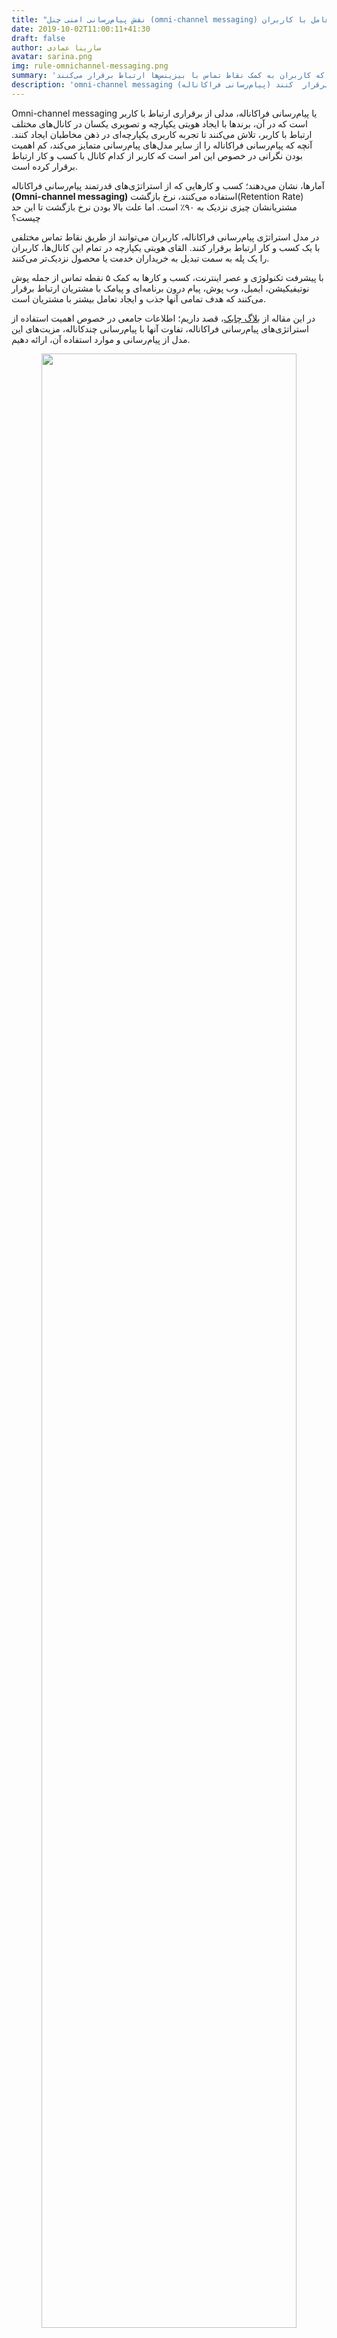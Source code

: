 ```yaml
---
title: "نقش پیام‌رسانی امنی‌ چنل (omni-channel messaging) در بهبود تعامل با کاربران"
date: 2019-10-02T11:00:11+41:30
draft: false
author: سارینا عمادی
avatar: sarina.png
img: rule-omnichannel-messaging.png
summary: 'کسب و کارهایی که از پیام‌رسانی فراکاناله استفاده میکنند، نرخ بازگشت مشتریانشان نزدیک به ۹۰٪ است که کاربران به کمک نقاط تماس با بیزینس‌ها ارتباط برقرار می‌کنند.'
description: 'omni-channel messaging (پیام‌رسانی فراکاناله) برای ایجاد ارتباط با کاربران از کانال‌های ارتباطی مختلف از جمله پوش نوتیفیکیشن، وب‌پوش، پیامک، ایمیل استفاده می‌کند و به بیزینس‌ها کمک می‌کند تا از طریق این کانال‌های ارتباطی با مشتریان تعامل بیشتری برقرار  کنند.'
---
```

Omni-channel messaging یا پیام‌رسانی فراکاناله، مدلی از برقراری ارتباط با کاربر است که در آن، برند‌ها با ایجاد هویتی یکپارچه و تصویری یکسان در کانال‌های مختلف ارتباط با کاربر، تلاش می‌کنند تا تجربه کاربری یکپارچه‌ای در ذهن مخاطبان ایجاد کنند. آنچه که پیام‌رسانی فراکاناله را از سایر مدل‌های پیام‌رسانی متمایز می‌کند، کم‌ ‌اهمیت بودن نگرانی در خصوص این امر است که کاربر از کدام کانال با کسب و کار ارتباط برقرار کرده است.

آمارها، نشان می‌دهند؛ کسب و کارهایی که از استراتژی‌های قدرتمند پیام‌رسانی فراکاناله **(Omni-channel messaging)** استفاده می‌کنند، نرخ بازگشت(Retention Rate) مشتریانشان چیزی نزدیک به ۹۰٪ است. اما علت بالا بودن نرخ بازگشت تا این حد چیست؟

در مدل استراتژی پیام‌رسانی فراکاناله، کاربران می‌توانند از طریق نقاط تماس مختلفی با یک کسب و کار ارتباط برقرار کنند. القای هویتی یکپارچه در تمام این کانال‌ها، کاربران را یک پله به سمت تبدیل به خریداران خدمت یا محصول نزدیک‌تر می‌کنند.

با پیشرفت تکنولوژی و عصر اینترنت، کسب و کارها به کمک ۵ نقطه تماس از جمله پوش نوتیفیکیشن، ایمیل، وب پوش، پیام درون برنامه‌ای و پیامک با مشتریان ارتباط برقرار می‌کنند که هدف تمامی آنها جذب و ایجاد تعامل بیشتر با مشتریان است.

در این مقاله از [بلاگ چابک](https://blog.chabok.io/)، قصد داریم؛ اطلاعات جامعی در خصوص اهمیت استفاده از استراتژی‌های پیام‌رسانی فراکاناله، تفاوت آنها با پیام‌رسانی چندکاناله، مزیت‌های این مدل از پیام‌رسانی و موارد استفاده آن، ارائه دهیم.

<p style="text-align: center;"><img width=90% src="http://uupload.ir/files/xc0t_how-is-omni-channel-messaging-help-businesses-interact-more-with-customers.gif"/></p>

## omni-channel messaging چیست؟
omni-channel messaging یکی از پیچیده‌ترین و شاید کامل‌ترین روش‌های پیام‌رسانی برای ایجاد ارتباط با مشتریان است. به بیان بهتر می‌توان گفت در omni-channel messaging کسب ‌و‌ کار‌ها، بدون در نظر گرفتن نوع کانال پیام‌رسانی با کاربران ارتباط برقرار می‌کنند. یعنی پیام‌رسان فراکاناله برای ایجاد ارتباط با کاربران از کانال‌های پیام‌رسانی مختلف استفاده می‌کنند.
در استراتژی پیام‌رسانی فراکاناله، تمام کانا‌‌ل‌های ارتباطی از جمله پوش‌ نوتیفیکیشن، ایمیل، وب‌‌پوش، پیام درون برنامه‌ای و پیامک برای ایجاد تجربه کاربری یکپارچه با یکدیگر در ارتباط هستند تا تعامل بیشتری با کاربران برقرار کنند.

فرض کنید مشتری محصولی را از طریق اپلیکیشنی انتخاب و آن را به سبد خرید اضافه کرده باشد اما به دلایل مختلف محصول را در سبد خرید ناتمام رها کرده باشد. با گذشت چند روز و به کمک کانال‌های ارتباطی، پیغامی مبنی بر خرید ناتمام به کاربر ارسال می‌شود و او رااز وجود محصول مطلع می‌سازد.  
اگر یکی از روش‌های ارسال پیام مانند نوتیفیکیشن توسط کاربر بسته شده باشد پیام‌رسان فراکاناله وظیفه دارد از طریق کانال ارتباطی (مانند پیامک، پوشنوتیفیکیشن،ایمیل) که مشتری در آن لحظه، با آن تعامل بیشتری دارد و راحت‌تر ارتباط برقرار می‌کند پیام را ارسال کند.
<p style="text-align: center;"><img width=90% src="http://uupload.ir/files/v49e_what-is-omni-channel-messaging-in-blog.chabok.io.gif"/></p>

### علت استفاده از omni-channel messaging در اپلیکیشن
در صورت استفاده درست از کانال‌های ارتباطی omni-channel می‌توانید به سادگی با کاربران خود تعامل برقرار کنید و آنها را در جهت خرید محصول هدایت نمایید. وجود omni-channel بسیار ضروری و مهم است. اگر کسب و کاری از این کانال‌های ارتباطی استفاده نکند، ممکن است دچار مشکلات زیاد از جمله از دست دادن کاربر و فروش ناتمام شود.
## تفاوت omni-channel messaging با multi-channel messaging چیست؟
در روش multi-channel messaging کاربران در کانال‌های ارتباطی مختلف قرار دارند که این کانال‌ها نیز کاملا مجزا از هم هستند و اشتراکی با هم ندارند و هر یک از کانال‌ها اهداف مشخصی نیز دارند(تعامل با مشتریان از طریق کانال‌های مختلف). اما در omni-channel messaging کسب‌ و کارها با هویت یکسان در بین کانال‌های ارتباطی مختلف وجود دارند که وظیفه آنها ایجاد یک تجربه یکپارچه برای مشتریان در تمامی کانال‌ها و انتقال پیام به تمام کاربران است. 
<p style="text-align: center;"><img width=90% src="http://uupload.ir/files/tapr_what-is-difference-between-omni-channel-messaging-and-multi-channel-messaging.gif"/></p>

<h3>
 مزایا omni-channel messaging در اپلیکیشن مارکتینگ
 </h3>
کسب و کارها با هدف تعامل بیشتر با کاربران و تبدیل آنها به مشتریان وفادار راه اندازی شده‌اند. دلایل زیادی وجود دارد که نشان می‌دهد وجود omni-channel تاثیر بسزایی در فروش کسب و کارهای مختلف دارد. اما اگر بخواهیم کمی عمیق‌تر به این موضوع بپردازیم توجه به موارد زیر توصیه می‌شود:
<ul style="text-align: justify;">
  <li> تعامل و ارتباط بیشتر با مشتریان.</li>
 <p>
 استفاده از omni-channel messaging در کسب و کار می‌تواند تاثیر زیادی در ارتباط بهتر با مشتریان بگذارد. مشتریان از توجه برند به خود احساس خوشایندی خواهند کرد.  به علت مشتری محور بودن پیام‌رسان فراکاناله کسب و کارها راحت‌تر با مشتریان ارتباط برقرار می‌کنند.
 </p>
  <li> افزایش فروش و درآمد بیشتر</li>
 <p>
  یادآوری خرید ناتمام به کمک کانال‌های ارتباطی می‌تواند تاثیر زیادی در افزایش فروش و درآمد برند شما داشته باشد. پس از خرید محصول توسط مشتری، شما می‌توانید بازخورد و نظرات زیادی دریافت کنید و در جهت بهبود کسب و کار و افزایش فروش خود از آن استفاده کنید.
 </p>
  <li> تبدیل کاربران به مشتریان بالقوه و وفادار</li>
 <p>
 برای اینکه بتوانید کاربران خود را به مشتریان وفادار تبدیل کنید لازم است پیامهایی از جمله کد تخفیف به آنان ارسال کنید تا از اپلیکیشن شما محصول را تهیه کنند اما اگر پیامی به کاربران خود ارسال نکنید، وفاداری آنها نسبت به کسب‌ و کار شما کاهش پیدا میکند و دیگر از اپلیکیشن شما خرید نمی‌کنند.
 </p>
  <li>برتری کسب و کار نسبت به سایر رقبا
  <p>
  بیزینس‌های زیادی وجود دارند که محصولات زیادی را به مشتریان عرضه می‌کنند اما یک کسب و کار وظیفه دارد امکاناتی را در اختیار کاربران قرار دهد تا آنها را نسبت به سایر رقبا مجزا سازد. به کمک omnichannel messaging می‌توانید مشتری را بیشتر با بیزینس درگیر کنید و پیام شخصی خود را به او برسانید.
  </p>
  </li>
    <li> محصولات و خدمات را در دسترس مشتریان قرار دهید.</li>
     <p>
     استراتژی omnichannel messaging به مشتریان این امکان را می‌دهد تا به راحتی به محصولات دسترسی پیدا کنند و در مورد خرید یک محصول تصمیم گیری کنند. این استراتژی امکان خرید را برای کاربران آسان می‌کند و به جای اینکه کاربران را به چند کانال متصل کند از یک کانال نیاز کاربر را پاسخ میدهد.
     </p>
</ul>
<p style="text-align: center;"><img width=90% src="http://uupload.ir/files/t1nr_benefits-omni-channel-messaging-in-applivation-marketing.gif"/></p>


### نتیجه‌گیری

هدف بیشتر کسب و کارها افزایش تعداد فروش است. کسب و کارهایی که از کانال omni-channel-messaging استفاده می‌کنند تمرکز بیشتری روی مشتری می‌گذارند تا بتوانند با آنها ارتباط بیشتر برقرار کنند و آنها را به مشتریان وفادار تبدیل کنند.
